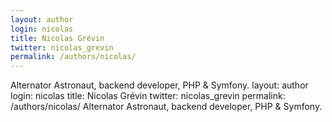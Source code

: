 ```yaml
---
layout: author
login: nicolas
title: Nicolas Grévin
twitter: nicolas_grevin
permalink: /authors/nicolas/
---
```

Alternator Astronaut, backend developer, PHP & Symfony.
layout: author
login: nicolas
title: Nicolas Grévin
twitter: nicolas_grevin
permalink: /authors/nicolas/
Alternator Astronaut, backend developer, PHP & Symfony.

